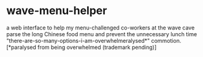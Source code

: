 wave-menu-helper
================

a web interface to help my menu-challenged co-workers at the wave cave parse the long Chinese food menu and prevent the unnecessary lunch time "there-are-so-many-options-i-am-overwhelmeralysed*" commotion. [*paralysed from being overwhelmed (trademark pending)]
